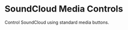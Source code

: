 SoundCloud Media Controls
=========================

Control SoundCloud using standard media buttons.
